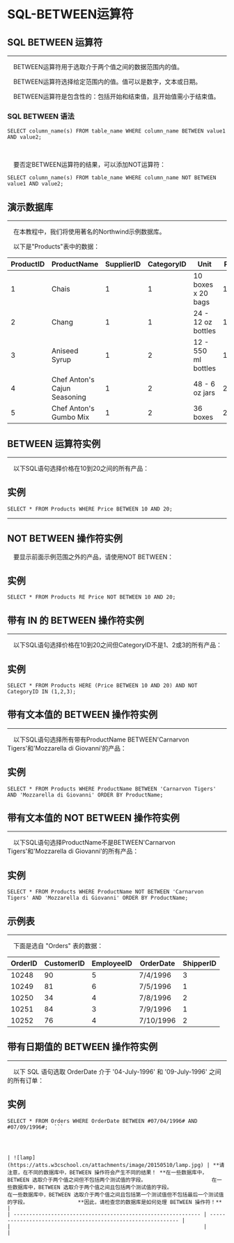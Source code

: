 # SQL-BETWEEN运算符



## SQL BETWEEN 运算符 

------

　BETWEEN运算符用于选取介于两个值之间的数据范围内的值。

　BETWEEN运算符选择给定范围内的值。值可以是数字，文本或日期。

　BETWEEN运算符是包含性的：包括开始和结束值，且开始值需小于结束值。 

### SQL BETWEEN 语法

```
SELECT column_name(s) FROM table_name WHERE column_name BETWEEN value1 AND value2;
```

​    

　要否定BETWEEN运算符的结果，可以添加NOT运算符：

```
SELECT column_name(s) FROM table_name WHERE column_name NOT BETWEEN value1 AND value2;
```



## 演示数据库

------

　在本教程中，我们将使用著名的Northwind示例数据库。

　以下是"Products"表中的数据：

| ProductID | ProductName                  | SupplierID | CategoryID | Unit                | Price |
| --------- | ---------------------------- | ---------- | ---------- | ------------------- | ----- |
| 1         | Chais                        | 1          | 1          | 10 boxes x 20 bags  | 18    |
| 2         | Chang                        | 1          | 1          | 24 - 12 oz bottles  | 19    |
| 3         | Aniseed Syrup                | 1          | 2          | 12 - 550 ml bottles | 10    |
| 4         | Chef Anton's Cajun Seasoning | 1          | 2          | 48 - 6 oz jars      | 22    |
| 5         | Chef Anton's Gumbo Mix       | 1          | 2          | 36 boxes            | 21.35 |



## BETWEEN 运算符实例

------

　以下SQL语句选择价格在10到20之间的所有产品：

## 实例
```
SELECT * FROM Products WHERE Price BETWEEN 10 AND 20;        
```



------

## NOT BETWEEN 操作符实例

　要显示前面示例范围之外的产品，请使用NOT BETWEEN：    

## 实例
```
SELECT * FROM Products RE Price NOT BETWEEN 10 AND 20;        
```



## 带有 IN 的 BETWEEN 操作符实例

------

　以下SQL语句选择价格在10到20之间但CategoryID不是1、2或3的所有产品：

## 实例
```
SELECT * FROM Products HERE (Price BETWEEN 10 AND 20) AND NOT CategoryID IN (1,2,3);
```



## 带有文本值的 BETWEEN 操作符实例

------

　以下SQL语句选择所有带有ProductName BETWEEN'Carnarvon Tigers'和'Mozzarella di Giovanni'的产品：    

## 实例
```
SELECT * FROM Products WHERE ProductName BETWEEN 'Carnarvon Tigers' AND 'Mozzarella di Giovanni' ORDER BY ProductName;
```



## 带有文本值的 NOT BETWEEN 操作符实例

------

　以下SQL语句选择ProductName不是BETWEEN'Carnarvon Tigers'和'Mozzarella di Giovanni'的所有产品：    

## 实例
```
SELECT * FROM Products WHERE ProductName NOT BETWEEN 'Carnarvon Tigers' AND 'Mozzarella di Giovanni' ORDER BY ProductName;
```



## 示例表

------

　下面是选自 "Orders" 表的数据：

| OrderID | CustomerID | EmployeeID | OrderDate | ShipperID |
| ------- | ---------- | ---------- | --------- | --------- |
| 10248   | 90         | 5          | 7/4/1996  | 3         |
| 10249   | 81         | 6          | 7/5/1996  | 1         |
| 10250   | 34         | 4          | 7/8/1996  | 2         |
| 10251   | 84         | 3          | 7/9/1996  | 1         |
| 10252   | 76         | 4          | 7/10/1996 | 2         |



## 带有日期值的 BETWEEN 操作符实例

------

　以下 SQL 语句选取 OrderDate 介于 '04-July-1996' 和 '09-July-1996' 之间的所有订单：

## 实例
```
SELECT * FROM Orders WHERE OrderDate BETWEEN #07/04/1996# AND #07/09/1996#;  ``` 
    



| ![lamp](https://atts.w3cschool.cn/attachments/image/20150510/lamp.jpg) | **请注意，在不同的数据库中，BETWEEN 操作符会产生不同的结果！ **在一些数据库中，BETWEEN 选取介于两个值之间但不包括两个测试值的字段。                     在一些数据库中，BETWEEN 选取介于两个值之间且包括两个测试值的字段。                     在一些数据库中，BETWEEN 选取介于两个值之间且包括第一个测试值但不包括最后一个测试值的字段。                **因此，请检查您的数据库是如何处理 BETWEEN 操作符！** |
| ------------------------------------------------------------ | ------------------------------------------------------------ |
|                                                              |                                                              |
